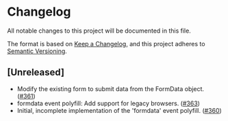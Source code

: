 # Changelog

All notable changes to this project will be documented in this file.

The format is based on [Keep a Changelog](https://keepachangelog.com/en/1.0.0/),
and this project adheres to [Semantic Versioning](https://semver.org/spec/v2.0.0.html).

## [Unreleased]

- Modify the existing form to submit data from the FormData object.
  ([#361](https://github.com/webcomponents/polyfills/pull/361))
- formdata event polyfill: Add support for legacy browsers.
  ([#363](https://github.com/webcomponents/polyfills/pull/363))
- Initial, incomplete implementation of the 'formdata' event polyfill.
  ([#360](https://github.com/webcomponents/polyfills/pull/360))
